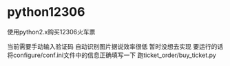 # python12306
使用python2.x购买12306火车票

当前需要手动输入验证码  自动识别图片据说效率很低 暂时没想去实现
要运行的话 将configure/conf.ini文件中的信息正确填写一下 跑ticket_order/buy_ticket.py

